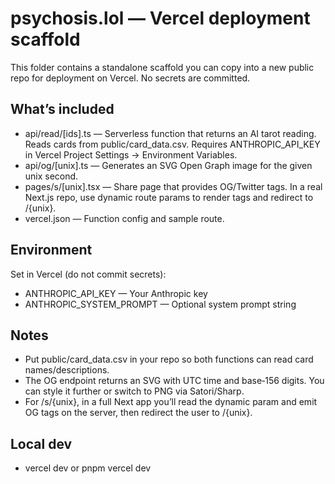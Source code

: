 # psychosis.lol — Vercel deployment scaffold

This folder contains a standalone scaffold you can copy into a new public repo for deployment on Vercel. No secrets are committed.

## What’s included
- api/read/[ids].ts — Serverless function that returns an AI tarot reading. Reads cards from public/card_data.csv. Requires ANTHROPIC_API_KEY in Vercel Project Settings → Environment Variables.
- api/og/[unix].ts — Generates an SVG Open Graph image for the given unix second.
- pages/s/[unix].tsx — Share page that provides OG/Twitter tags. In a real Next.js repo, use dynamic route params to render tags and redirect to /{unix}.
- vercel.json — Function config and sample route.

## Environment
Set in Vercel (do not commit secrets):
- ANTHROPIC_API_KEY — Your Anthropic key
- ANTHROPIC_SYSTEM_PROMPT — Optional system prompt string

## Notes
- Put public/card_data.csv in your repo so both functions can read card names/descriptions.
- The OG endpoint returns an SVG with UTC time and base‑156 digits. You can style it further or switch to PNG via Satori/Sharp.
- For /s/{unix}, in a full Next app you’ll read the dynamic param and emit OG tags on the server, then redirect the user to /{unix}.

## Local dev
- vercel dev or pnpm vercel dev
